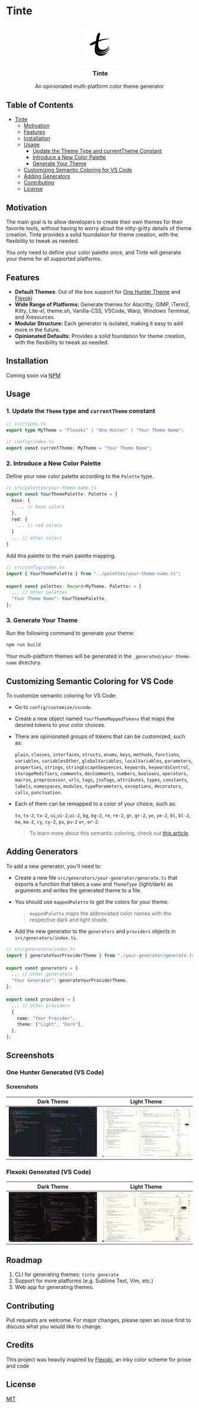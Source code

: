 # Tinte

<h3 align="center">
  <img src="https://raw.githubusercontent.com/Railly/website/main/public/images/private-github/tinte-logo.png" width="100" alt="Tinte Logo"/><br/>
  <img src="https://raw.githubusercontent.com/crafter-station/website/main/public/transparent.png" height="30" width="0px"/>
  Tinte
</h3>

<p align="center">
An opinionated multi-platform color theme generator
  <br>
</p>

## Table of Contents

- [Tinte](#tinte)
  - [Motivation](#motivation)
  - [Features](#features)
  - [Installation](#installation)
  - [Usage](#usage)
    - [Update the Theme Type and currentTheme Constant](#1-update-the-theme-type-and-currenttheme-constant)
    - [Introduce a New Color Palette](#2-introduce-a-new-color-palette)
    - [Generate Your Theme](#4-generate-your-theme)
  - [Customizing Semantic Coloring for VS Code](#customizing-semantic-coloring-for-vs-code)
  - [Adding Generators](#adding-generators)
  - [Contributing](#contributing)
  - [License](#license)

## Motivation

The main goal is to allow developers to create their own themes for their favorite tools, without having to worry about the nitty-gritty details of theme creation. Tinte provides a solid foundation for theme creation, with the flexibility to tweak as needed.

You only need to define your color palette once, and Tinte will generate your theme for all supported platforms.

## Features

- **Default Themes**: Out of the box support for [One Hunter Theme](https://github.com/Railly/one-hunter-vscode) and [Flexoki](https://github.com/kepano/flexoki)
- **Wide Range of Platforms:** Generate themes for Alacritty, GIMP, iTerm2, Kitty, Lite-xl, theme.sh, Vanilla-CSS, VSCode, Warp, Windows Terminal, and Xresources.
- **Modular Structure:** Each generator is isolated, making it easy to add more in the future.
- **Opinionated Defaults:** Provides a solid foundation for theme creation, with the flexibility to tweak as needed.

## Installation

Coming soon via [NPM](https://www.npmjs.com/package/tinte)

## Usage

### 1. **Update the `Theme` type and `currentTheme` constant**

```ts
// src/types.ts
export type MyTheme = "Flexoki" | "One Hunter" | "Your Theme Name";
```

```ts
// config/index.ts
export const currentTheme: MyTheme = "Your Theme Name";
```

### 2. **Introduce a New Color Palette**

Define your new color palette according to the `Palette` type.

```ts
// src/palettes/your-theme-name.ts
export const YourThemePalette: Palette = {
  base: {
    ... // base colors
  },
  red: {
    ... // red colors
  }
  ... // other colors
}
```

Add this palette to the main palette mapping.

```ts
// src/config/index.ts
import { YourThemePalette } from "../palettes/your-theme-name.ts";

export const palettes: Record<MyTheme, Palette> = {
  ... // other palettes
  "Your Theme Name": YourThemePalette,
};
```

### 3. **Generate Your Theme**

Run the following command to generate your theme:

```bash
npm run build
```

Your multi-platform themes will be generated in the `_generated/your-theme-name` directory.

## Customizing Semantic Coloring for VS Code

To customize semantic coloring for VS Code:

- Go to `config/customize/vscode`.
- Create a new object named `YourThemeMappedTokens` that maps the desired tokens to your color choices.
- There are opinionated groups of tokens that can be customized, such as:

  `plain`, `classes`,
  `interfaces`, `structs`, `enums`, `keys`, `methods`, `functions`, `variables`, `variablesOther`, `globalVariables`, `localVariables`, `parameters`, `properties`, `strings`, `stringEscapeSequences`, `keywords`, `keywordsControl`, `storageModifiers`, `comments`, `docComments`, `numbers`, `booleans`, `operators`, `macros`, `preprocessor`, `urls`, `tags`, `jsxTags`, `attributes`, `types`, `constants`, `labels`, `namespaces`, `modules`, `typeParameters`, `exceptions`, `decorators`, `calls`, `punctuation`.

- Each of them can be remapped to a color of your choice, such as:

  `tx`, `tx-2`, `tx-2`, `ui`,`ui-2`,`ui-2`, `bg`, `bg-2`, `re`, `re-2`, `gr`, `gr-2`, `ye`, `ye-2`, `bl`, `bl-2`, `ma`, `ma-2`, `cy`, `cy-2`, `pu`, `pu-2` `or`, `or-2`.

  > To learn more about this semantic coloring, check out [this article](https://stephango.com/flexoki).

## Adding Generators

To add a new generator, you'll need to:

- Create a new file `src/generators/your-generator/generate.ts` that exports a function that takes a `name` and `ThemeType` (light/dark) as arguments and writes the generated theme to a file.

- You should use `mappedPalette` to get the colors for your theme.

  > `mappedPalette` maps the abbreviated color names with the respective dark and light shade.

- Add the new generator to the `generators` and `providers` objects in `src/generators/index.ts`.

```ts
// src/generators/index.ts
import { generateYourProviderTheme } from "./your-generator/generate.ts"

export const generators = {
  ... // other generators
  "Your Generator": generateYourProviderTheme,
};

export const providers = [
  ... // other providers
  {
    name: "Your Provider",
    theme: ["Light", "Dark"],
  },
];
```

## Screenshots

### One Hunter Generated (VS Code)

#### Screenshots

| Dark Theme                                                                                                                       | Light Theme                                                                                                                        |
| -------------------------------------------------------------------------------------------------------------------------------- | ---------------------------------------------------------------------------------------------------------------------------------- |
| ![Dark Theme Screenshot](https://raw.githubusercontent.com/Railly/website/main/public/images/private-github/one-hunter-dark.jpg) | ![Light Theme Screenshot](https://raw.githubusercontent.com/Railly/website/main/public/images/private-github/one-hunter-light.jpg) |

### Flexoki Generated (VS Code)

| Dark Theme                                                                                                                    | Light Theme                                                                                                                     |
| ----------------------------------------------------------------------------------------------------------------------------- | ------------------------------------------------------------------------------------------------------------------------------- |
| ![Dark Theme Screenshot](https://raw.githubusercontent.com/Railly/website/main/public/images/private-github/flexoki-dark.jpg) | ![Light Theme Screenshot](https://raw.githubusercontent.com/Railly/website/main/public/images/private-github/flexoki-light.jpg) |

## Roadmap

1. CLI for generating themes: `tinte generate`
2. Support for more platforms (e.g. Sublime Text, Vim, etc.)
3. Web app for generating themes.

## Contributing

Pull requests are welcome. For major changes, please open an issue first to discuss what you would like to change.

## Credits

This project was heavily inspired by [Flexoki](https://github.com/kepano/flexoki), an inky color scheme for prose and code

## License

[MIT](https://choosealicense.com/licenses/mit/)
